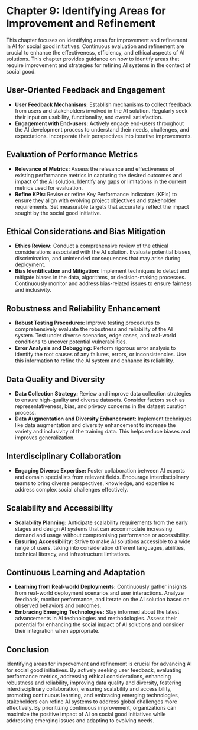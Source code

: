 Chapter 9: Identifying Areas for Improvement and Refinement
===========================================================

This chapter focuses on identifying areas for improvement and refinement in AI for social good initiatives. Continuous evaluation and refinement are crucial to enhance the effectiveness, efficiency, and ethical aspects of AI solutions. This chapter provides guidance on how to identify areas that require improvement and strategies for refining AI systems in the context of social good.

User-Oriented Feedback and Engagement
-------------------------------------

* **User Feedback Mechanisms:** Establish mechanisms to collect feedback from users and stakeholders involved in the AI solution. Regularly seek their input on usability, functionality, and overall satisfaction.
* **Engagement with End-users:** Actively engage end-users throughout the AI development process to understand their needs, challenges, and expectations. Incorporate their perspectives into iterative improvements.

Evaluation of Performance Metrics
---------------------------------

* **Relevance of Metrics:** Assess the relevance and effectiveness of existing performance metrics in capturing the desired outcomes and impact of the AI solution. Identify any gaps or limitations in the current metrics used for evaluation.
* **Refine KPIs:** Revise or refine Key Performance Indicators (KPIs) to ensure they align with evolving project objectives and stakeholder requirements. Set measurable targets that accurately reflect the impact sought by the social good initiative.

Ethical Considerations and Bias Mitigation
------------------------------------------

* **Ethics Review:** Conduct a comprehensive review of the ethical considerations associated with the AI solution. Evaluate potential biases, discrimination, and unintended consequences that may arise during deployment.
* **Bias Identification and Mitigation:** Implement techniques to detect and mitigate biases in the data, algorithms, or decision-making processes. Continuously monitor and address bias-related issues to ensure fairness and inclusivity.

Robustness and Reliability Enhancement
--------------------------------------

* **Robust Testing Procedures:** Improve testing procedures to comprehensively evaluate the robustness and reliability of the AI system. Test under diverse scenarios, edge cases, and real-world conditions to uncover potential vulnerabilities.
* **Error Analysis and Debugging:** Perform rigorous error analysis to identify the root causes of any failures, errors, or inconsistencies. Use this information to refine the AI system and enhance its reliability.

Data Quality and Diversity
--------------------------

* **Data Collection Strategy:** Review and improve data collection strategies to ensure high-quality and diverse datasets. Consider factors such as representativeness, bias, and privacy concerns in the dataset curation process.
* **Data Augmentation and Diversity Enhancement:** Implement techniques like data augmentation and diversity enhancement to increase the variety and inclusivity of the training data. This helps reduce biases and improves generalization.

Interdisciplinary Collaboration
-------------------------------

* **Engaging Diverse Expertise:** Foster collaboration between AI experts and domain specialists from relevant fields. Encourage interdisciplinary teams to bring diverse perspectives, knowledge, and expertise to address complex social challenges effectively.

Scalability and Accessibility
-----------------------------

* **Scalability Planning:** Anticipate scalability requirements from the early stages and design AI systems that can accommodate increasing demand and usage without compromising performance or accessibility.
* **Ensuring Accessibility:** Strive to make AI solutions accessible to a wide range of users, taking into consideration different languages, abilities, technical literacy, and infrastructure limitations.

Continuous Learning and Adaptation
----------------------------------

* **Learning from Real-world Deployments:** Continuously gather insights from real-world deployment scenarios and user interactions. Analyze feedback, monitor performance, and iterate on the AI solution based on observed behaviors and outcomes.
* **Embracing Emerging Technologies:** Stay informed about the latest advancements in AI technologies and methodologies. Assess their potential for enhancing the social impact of AI solutions and consider their integration when appropriate.

Conclusion
----------

Identifying areas for improvement and refinement is crucial for advancing AI for social good initiatives. By actively seeking user feedback, evaluating performance metrics, addressing ethical considerations, enhancing robustness and reliability, improving data quality and diversity, fostering interdisciplinary collaboration, ensuring scalability and accessibility, promoting continuous learning, and embracing emerging technologies, stakeholders can refine AI systems to address global challenges more effectively. By prioritizing continuous improvement, organizations can maximize the positive impact of AI on social good initiatives while addressing emerging issues and adapting to evolving needs.
